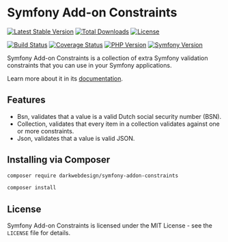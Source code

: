 # Symfony Add-on Constraints

[![Latest Stable Version](https://poser.pugx.org/darkwebdesign/symfony-addon-constraints/v/stable?format=flat)](https://packagist.org/packages/darkwebdesign/symfony-addon-constraints)
[![Total Downloads](https://poser.pugx.org/darkwebdesign/symfony-addon-constraints/downloads?format=flat)](https://packagist.org/packages/darkwebdesign/symfony-addon-constraints)
[![License](https://poser.pugx.org/darkwebdesign/symfony-addon-constraints/license?format=flat)](https://packagist.org/packages/darkwebdesign/symfony-addon-constraints)

[![Build Status](https://travis-ci.org/darkwebdesign/symfony-addon-constraints.svg?branch=4.0)](https://travis-ci.org/darkwebdesign/symfony-addon-constraints?branch=4.0)
[![Coverage Status](https://codecov.io/gh/darkwebdesign/symfony-addon-constraints/branch/4.0/graph/badge.svg)](https://codecov.io/gh/darkwebdesign/symfony-addon-constraints)
[![PHP Version](https://img.shields.io/badge/php-7.1%2B-777BB3.svg)](https://php.net/)
[![Symfony Version](https://img.shields.io/badge/symfony-4.0-93C74B.svg)](https://symfony.com/)

Symfony Add-on Constraints is a collection of extra Symfony validation constraints that you can use in your Symfony
applications.

Learn more about it in its [documentation](https://github.com/darkwebdesign/symfony-addon-pack/blob/4.0/doc/reference/constraints/index.md).

## Features

* Bsn, validates that a value is a valid Dutch social security number (BSN).
* Collection, validates that every item in a collection validates against one or more constraints.
* Json, validates that a value is valid JSON.

## Installing via Composer

```bash
composer require darkwebdesign/symfony-addon-constraints
```

```bash
composer install
```

## License

Symfony Add-on Constraints is licensed under the MIT License - see the `LICENSE` file for details.
